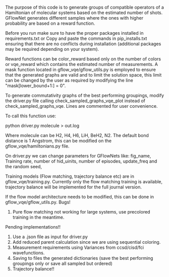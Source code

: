 The purpose of this code is to generate groups of compatible operators of a Hamiltonian of molecular systems based on the estimated number of shots.
GFlowNet generates different samples where the ones with higher probability are based on a reward function.

Before you run make sure to have the proper packages installed in requirements.txt 
or
Copy and paste the commands in pip_installs.txt ensuring that there are no conflicts during installation (additional packages may be required depending on your system).

Reward functions can be color_reward based only on the number of colors or vqe_reward which contains the estimated number of measurements.
A mask function located in gflow_vqe/gflow_utils.py is employed to ensure that the generated graphs are valid and to limit the solution space, this limit can be changed by the user as required by modifying the line "mask[lower_bound+1:] = 0". 

To generate commutativity graphs of the best performing groupings, modify the driver.py file calling 
check_sampled_graphs_vqe_plot instead of check_sampled_graphs_vqe. Lines are commented for user convenience.

To call this function use:

python driver.py molecule > out.log

Where molecule can be H2, H4, H6, LiH, BeH2, N2. The default bond distance is 1 Angstrom, this can be modified on the gflow_vqe/hamiltonians.py file. 

On driver.py we can change parameters for GFlowNets like:
fig_name, Training rate, number of hid_uinits, number of episodes, update_freq and the random seed, 

Training models (Flow matching, trajectory balance etc) are in gflow_vqe/training.py. 
Currently only the flow matching training is available, trajectory balance will be implemented for the full journal version.

If the flow model architecture needs to be modified, this can be done in gflow_vqe/gflow_utils.py.
Bugs!
1) Pure flow matching not working for large systems, use precolored training in the meantime. 

Pending implementations!!
1) Use a .json file as input for driver.py
2) Add reduced parent calculation since we are using sequential coloring.
3) Measurement requirements using Variances from ccsd/cisd/fci wavefunctions.
4) Saving to files the generated dictionaries (save the best performing groupings only or save all sampled but ordered)
5) Trajectory balance!!
